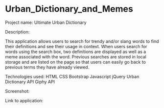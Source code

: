 # Urban_Dictionary_and_Memes

Project name: Ultimate Urban Dictionary 

Description: 

This application allows users to search for trendy and/or slang words to find their definitions and see their usage in context. When users search for words using the search box, two definitions are displayed as well as a meme associated with the word. Previous searches are stored in local storage and are listed on the page so that users can easily go back to previous terms they have already viewed. 

Technologies used: 
HTML 
CSS 
Bootstrap
Javascript 
jQuery 
Urban Dictionary API
Giphy API

Screenshot: 


Link to application: 
